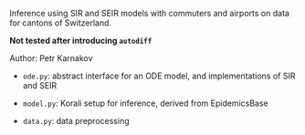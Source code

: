 Inference using SIR and SEIR models with commuters and airports
on data for cantons of Switzerland.

**Not tested after introducing `autodiff`**

Author: Petr Karnakov

* `ode.py`: abstract interface for an ODE model,
    and implementations of SIR and SEIR

* `model.py`: Korali setup for inference, derived from EpidemicsBase

* `data.py`: data preprocessing

